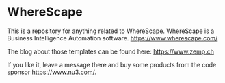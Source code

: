 # WhereScape

This is a repository for anything related to WhereScape. WhereScape is a Business Intelligence Automation software. https://www.wherescape.com/

The blog about those templates can be found here: https://www.zemp.ch

If you like it, leave a message there and buy some products from the code sponsor https://www.nu3.com/.
